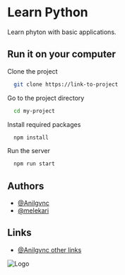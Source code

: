 
# Learn Python

Learn phyton with basic applications.


## Run it on your computer

Clone the project

```bash
  git clone https://link-to-project
```

Go to the project directory

```bash
  cd my-project
```

Install required packages

```bash
  npm install
```

Run the server

```bash
  npm run start
```

  
## Authors

- [@Anilgvnc](https://github.com/Anilgvnc)
- [@melekari](https://github.com/melekari)
  
## Links
- [@Anilgvnc other links](https://linktr.ee/LordOFDead)


![Logo](https://cdn.discordapp.com/attachments/827890118978830397/827890268212035594/LODforestlogo.jpg)

    

    
    
